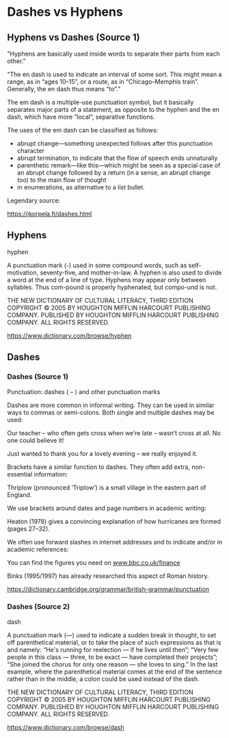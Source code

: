# Dashes vs Hyphens

## Hyphens vs Dashes (Source 1)

"Hyphens are basically used inside words to separate their parts from each other."

"The en dash is used to indicate an interval of some sort. This might mean a
range, as in “ages 10–15”, or a route, as in “Chicago–Memphis train”. Generally,
the en dash thus means “to”."

The em dash is a multiple-use punctuation symbol, but it basically separates
major parts of a statement, as opposite to the hyphen and the en dash, which
have more “local”, separative functions.

The uses of the em dash can be classified as follows:

- abrupt change—something unexpected follows after this punctuation character
- abrupt termination, to indicate that the flow of speech ends unnaturally
- parenthetic remark—like this—which might be seen as a special case of an 
abrupt change followed by a return (in a sense, an abrupt change too) to the 
main flow of thought
- in enumerations, as alternative to a list bullet.

Legendary source: 

https://jkorpela.fi/dashes.html

## Hyphens

hyphen

A punctuation mark (-) used in some compound words, such as self-motivation,
seventy-five, and mother-in-law. A hyphen is also used to divide a word at the
end of a line of type. Hyphens may appear only between syllables. Thus com-pound
is properly hyphenated, but compo-und is not.

THE NEW DICTIONARY OF CULTURAL LITERACY, THIRD EDITION
COPYRIGHT © 2005 BY HOUGHTON MIFFLIN HARCOURT PUBLISHING COMPANY. 
PUBLISHED BY HOUGHTON MIFFLIN HARCOURT PUBLISHING COMPANY. ALL RIGHTS RESERVED.

https://www.dictionary.com/browse/hyphen

## Dashes

### Dashes (Source 1)

Punctuation: dashes ( – ) and other punctuation marks

Dashes are more common in informal writing. They can be used in similar ways to
commas or semi-colons. Both single and multiple dashes may be used:

Our teacher – who often gets cross when we’re late – wasn’t cross at all. No one
could believe it!

Just wanted to thank you for a lovely evening – we really enjoyed it.

Brackets have a similar function to dashes. They often add extra, non-essential
information:

Thriplow (pronounced ‘Triplow’) is a small village in the eastern part of
England.

We use brackets around dates and page numbers in academic writing:

Heaton (1978) gives a convincing explanation of how hurricanes are formed (pages
27–32).

We often use forward slashes in internet addresses and to indicate and/or in
academic references:

You can find the figures you need on www.bbc.co.uk/finance

Binks (1995/1997) has already researched this aspect of Roman history.

https://dictionary.cambridge.org/grammar/british-grammar/punctuation

### Dashes (Source 2)

dash

A punctuation mark (—) used to indicate a sudden break in thought, to set off
parenthetical material, or to take the place of such expressions as that is and
namely: “He's running for reelection — if he lives until then”; “Very few people
in this class — three, to be exact — have completed their projects”; “She joined
the chorus for only one reason — she loves to sing.” In the last example, where
the parenthetical material comes at the end of the sentence rather than in the
middle, a colon could be used instead of the dash.

THE NEW DICTIONARY OF CULTURAL LITERACY, THIRD EDITION
COPYRIGHT © 2005 BY HOUGHTON MIFFLIN HARCOURT PUBLISHING COMPANY. 
PUBLISHED BY HOUGHTON MIFFLIN HARCOURT PUBLISHING COMPANY. ALL RIGHTS RESERVED.

https://www.dictionary.com/browse/dash


